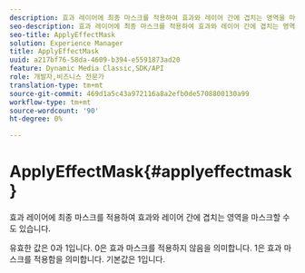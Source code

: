 ```yaml
---
description: 효과 레이어에 최종 마스크를 적용하여 효과와 레이어 간에 겹치는 영역을 마스크할 수도 있습니다.
seo-description: 효과 레이어에 최종 마스크를 적용하여 효과와 레이어 간에 겹치는 영역을 마스크할 수도 있습니다.
seo-title: ApplyEffectMask
solution: Experience Manager
title: ApplyEffectMask
uuid: a217bf76-58da-4609-b394-e5591873ad20
feature: Dynamic Media Classic,SDK/API
role: 개발자,비즈니스 전문가
translation-type: tm+mt
source-git-commit: 469d1a5c43a972116a8a2efb0de5708800130a99
workflow-type: tm+mt
source-wordcount: '90'
ht-degree: 0%

---
```



# ApplyEffectMask{#applyeffectmask}

효과 레이어에 최종 마스크를 적용하여 효과와 레이어 간에 겹치는 영역을 마스크할 수도 있습니다.

유효한 값은 0과 1입니다. 0은 효과 마스크를 적용하지 않음을 의미합니다. 1은 효과 마스크를 적용함을 의미합니다. 기본값은 1입니다.
